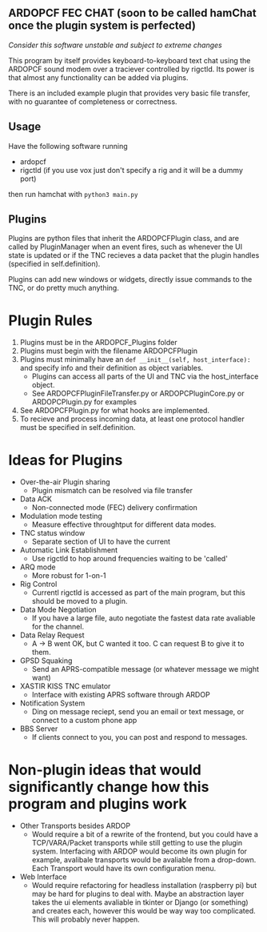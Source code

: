 ## ARDOPCF FEC CHAT (soon to be called hamChat once the plugin system is perfected)

*Consider this software unstable and subject to extreme changes*

This program by itself provides keyboard-to-keyboard text chat using the ARDOPCF sound modem over a traciever controlled by rigctld. Its power is that almost any functionality can be added via plugins.

There is an included example plugin that provides very basic file transfer, with no guarantee of completeness or correctness.

## Usage

Have the following software running
- ardopcf
- rigctld (if you use vox just don't specify a rig and it will be a dummy port)

then run hamchat with `python3 main.py`

## Plugins

Plugins are python files that inherit the ARDOPCFPlugin class, and are called by PluginManager when an event fires,
such as whenever the UI state is updated or if the TNC recieves a data packet that the plugin handles
(specified in self.definition). 

Plugins can add new windows or widgets, directly issue commands to the TNC, or do pretty much anything.

# Plugin Rules
1. Plugins must be in the ARDOPCF_Plugins folder
2. Plugins must begin with the filename ARDOPCFPlugin
3. Plugins must minimally have an `def __init__(self, host_interface):` and specify info and their definition as object variables.
   - Plugins can access all parts of the UI and TNC via the host_interface object.
   - See ARDOPCFPluginFileTransfer.py or ARDOPCPluginCore.py or ARDOPCPlugin.py for examples
1. See ARDOPCFPlugin.py for what hooks are implemented.
2. To recieve and process incoming data, at least one protocol handler must be specified in self.definition.

# Ideas for Plugins
- Over-the-air Plugin sharing
  - Plugin mismatch can be resolved via file transfer
- Data ACK
  - Non-connected mode (FEC) delivery confirmation
- Modulation mode testing
  - Measure effective throughtput for different data modes.
- TNC status window
  - Separate section of UI to have the current
- Automatic Link Establishment
  - Use rigctld to hop around frequencies waiting to be 'called'
- ARQ mode
  - More robust for 1-on-1
- Rig Control
  - Currentl rigctld is accessed as part of the main program, but this should be moved to a plugin.
- Data Mode Negotiation
  - If you have a large file, auto negotiate the fastest data rate avaliable for the channel.
- Data Relay Request
  - A -> B went OK, but C wanted it too. C can request B to give it to them.
- GPSD Squaking
  - Send an APRS-compatible message (or whatever message we might want)
- XASTIR KISS TNC emulator
  - Interface with existing APRS software through ARDOP
- Notification System
  - Ding on message reciept, send you an email or text message, or connect to a custom phone app
- BBS Server
  - If clients connect to you, you can post and respond to messages.

# Non-plugin ideas that would significantly change how this program and plugins work
- Other Transports besides ARDOP
  - Would require a bit of a rewrite of the frontend, but you could have a TCP/VARA/Packet transports while still getting to use the plugin system. Interfacing with ARDOP would become its own plugin for example, avalibale
  transports would be avaliable from a drop-down. Each Transport would have its own configuration menu.
- Web Interface
  - Would require refactoring for headless installation (raspberry pi)
  but may be hard for plugins to deal with. Maybe an abstraction layer
  takes the ui elements avaliable in tkinter or Django (or something)
  and creates each, however this would be way way too complicated.
  This will probably never happen.